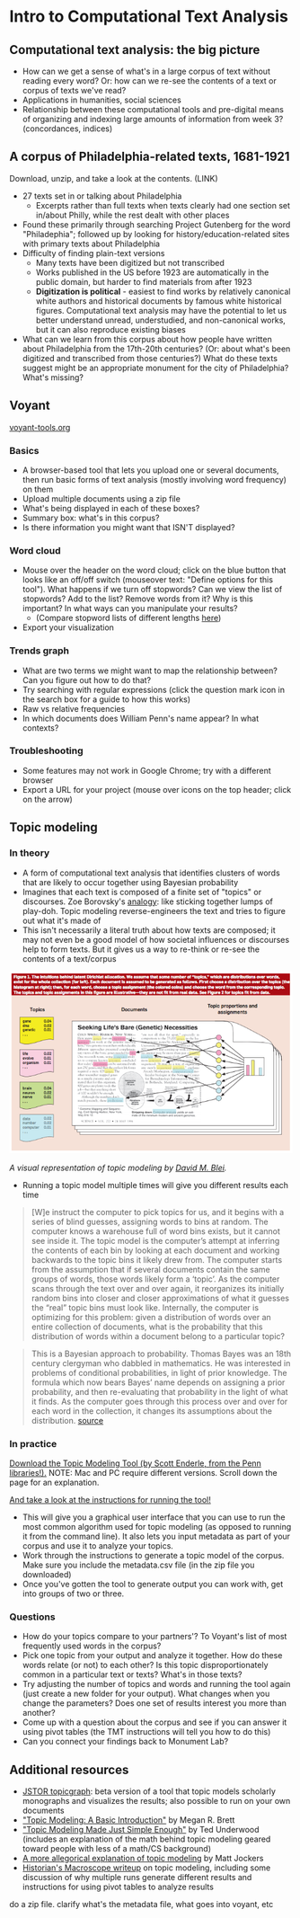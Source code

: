 # Intro to Computational Text Analysis

## Computational text analysis: the big picture

+ How can we get a sense of what's in a large corpus of text without reading every word? Or: how can we re-see the contents of a text or corpus of texts we've read?
+ Applications in humanities, social sciences
+ Relationship between these computational tools and pre-digital means of organizing and indexing large amounts of information from week 3? (concordances, indices)

## A corpus of Philadelphia-related texts, 1681-1921

Download, unzip, and take a look at the contents. (LINK)

+ 27 texts set in or talking about Philadelphia
  + Excerpts rather than full texts when texts clearly had one section set in/about Philly, while the rest dealt with other places
+ Found these primarily through searching Project Gutenberg for the word "Philadephia"; followed up by looking for history/education-related sites with primary texts about Philadelphia
+ Difficulty of finding plain-text versions
  + Many texts have been digitized but not transcribed
  + Works published in the US before 1923 are automatically in the public domain, but harder to find materials from after 1923
  + **Digitization is political** - easiest to find works by relatively canonical white authors and historical documents by famous white historical figures. Computational text analysis may have the potential to let us better understand unread, understudied, and non-canonical works, but it can also reproduce existing biases
+ What can we learn from this corpus about how people have written about Philadelphia from the 17th-20th centuries? (Or: about what's been digitized and transcribed from those centuries?) What do these texts suggest might be an appropriate monument for the city of Philadelphia? What's missing?

## Voyant

[voyant-tools.org](http://voyant-tools.org/)

### Basics
+ A browser-based tool that lets you upload one or several documents, then run basic forms of text analysis (mostly involving word frequency) on them
+ Upload multiple documents using a zip file
+ What's being displayed in each of these boxes?
+ Summary box: what's in this corpus?
+ Is there information you might want that ISN'T displayed?

### Word cloud
+ Mouse over the header on the word cloud; click on the blue button that looks like an off/off switch (mouseover text: "Define options for this tool"). What happens if we turn off stopwords? Can we view the list of stopwords? Add to the list? Remove words from it? Why is this important? In what ways can you manipulate your results?
  + (Compare stopword lists of different lengths [here](http://www.ranks.nl/stopwords/))
+ Export your visualization

### Trends graph
+ What are two terms we might want to map the relationship between? Can you figure out how to do that?
+ Try searching with regular expressions (click the question mark icon in the search box for a guide to how this works)
+ Raw vs relative frequencies
+ In which documents does William Penn's name appear? In what contexts?

### Troubleshooting
+ Some features may not work in Google Chrome; try with a different browser
+ Export a URL for your project (mouse over icons on the top header; click on the arrow)

## Topic modeling

### In theory
+ A form of computational text analysis that identifies clusters of words that are likely to occur together using Bayesian probability
+ Imagines that each text is composed of a finite set of "topics" or discourses. Zoe Borovsky's [analogy](http://miriamposner.com/blog/very-basic-strategies-for-interpreting-results-from-the-topic-modeling-tool/): like sticking together lumps of play-doh. Topic modeling reverse-engineers the text and tries to figure out what it's made of
+ This isn't necessarily a literal truth about how texts are composed; it may not even be a good model of how societal influences or discourses help to form texts. But it gives us a way to re-think or re-see the contents of a text/corpus

![Visual representation of topic modeling](https://github.com/dsfellows/dsfellows/blob/master/Blei_topicmodel.png)

*A visual representation of topic modeling by [David M. Blei](http://www.cs.princeton.edu/~blei/papers/Blei2012.pdf).*

+ Running a topic model multiple times will give you different results each time

> [W]e instruct the computer to pick topics for us, and it begins with a series of blind guesses, assigning words to bins at random. The computer knows a warehouse full of word bins exists, but it cannot see inside it. The topic model is the computer’s attempt at inferring the contents of each bin by looking at each document and working backwards to the topic bins it likely drew from. The computer starts from the assumption that if several documents contain the same groups of words, those words likely form a ‘topic’. As the computer scans through the text over and over again, it reorganizes its initially random bins into closer and closer approximations of what it guesses the “real” topic bins must look like. Internally, the computer is optimizing for this problem: given a distribution of words over an entire collection of documents, what is the probability that this distribution of words within a document belong to a particular topic?

> This is a Bayesian approach to probability. Thomas Bayes was an 18th century clergyman who dabbled in mathematics. He was interested in problems of conditional probabilities, in light of prior knowledge. The formula which now bears Bayes’ name depends on assigning a prior probability, and then re-evaluating that probability in the light of what it finds. As the computer goes through this process over and over for each word in the collection, it changes its assumptions about the distribution. [source](http://www.themacroscope.org/?page_id=553)

### In practice

[Download the Topic Modeling Tool (by Scott Enderle, from the Penn libraries!).](https://github.com/senderle/topic-modeling-tool) NOTE: Mac and PC require different versions. Scroll down the page for an explanation.

[And take a look at the instructions for running the tool!](https://senderle.github.io/topic-modeling-tool/documentation/2017/01/06/quickstart.html)

+ This will give you a graphical user interface that you can use to run the most common algorithm used for topic modeling (as opposed to running it from the command line). It also lets you input metadata as part of your corpus and use it to analyze your topics.
+ Work through the instructions to generate a topic model of the corpus. Make sure you include the metadata.csv file (in the zip file you downloaded)
+ Once you've gotten the tool to generate output you can work with, get into groups of two or three.

### Questions
+ How do your topics compare to your partners'? To Voyant's list of most frequently used words in the corpus?
+ Pick one topic from your output and analyze it together. How do these words relate (or not) to each other? Is this topic disproportionately common in a particular text or texts? What's in those texts?
+ Try adjusting the number of topics and words and running the tool again (just create a new folder for your output). What changes when you change the parameters? Does one set of results interest you more than another?
+ Come up with a question about the corpus and see if you can answer it using pivot tables (the TMT instructions will tell you how to do this)
+ Can you connect your findings back to Monument Lab?

## Additional resources
+ [JSTOR topicgraph](https://labs.jstor.org/topicgraph/): beta version of a tool that topic models scholarly monographs and visualizes the results; also possible to run on your own documents
+ ["Topic Modeling: A Basic Introduction"](http://journalofdigitalhumanities.org/2-1/topic-modeling-a-basic-introduction-by-megan-r-brett/) by Megan R. Brett
+ ["Topic Modeling Made Just Simple Enough"](https://tedunderwood.com/2012/04/07/topic-modeling-made-just-simple-enough/) by Ted Underwood (includes an explanation of the math behind topic modeling geared toward people with less of a math/CS background)
+ [A more allegorical explanation of topic modeling](http://www.matthewjockers.net/2011/09/29/the-lda-buffet-is-now-open-or-latent-dirichlet-allocation-for-english-majors/) by Matt Jockers
+ [Historian's Macroscope writeup](http://www.themacroscope.org/?page_id=553) on topic modeling, including some discussion of why multiple runs generate different results and instructions for using pivot tables to analyze results


do a zip file. clarify what's the metadata file, what goes into voyant, etc
